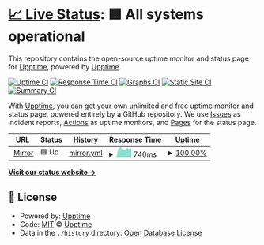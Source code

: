 # [📈 Live Status](https://demo.upptime.js.org): <!--live status--> **🟩 All systems operational**

This repository contains the open-source uptime monitor and status page for [Upptime](https://upptime.js.org), powered by [Upptime](https://github.com/upptime/upptime).

[![Uptime CI](https://github.com/Nachichuri/mirror-upptime/workflows/Uptime%20CI/badge.svg)](https://github.com/Nachichuri/mirror-upptime/actions?query=workflow%3A%22Uptime+CI%22)
[![Response Time CI](https://github.com/Nachichuri/mirror-upptime/workflows/Response%20Time%20CI/badge.svg)](https://github.com/Nachichuri/mirror-upptime/actions?query=workflow%3A%22Response+Time+CI%22)
[![Graphs CI](https://github.com/Nachichuri/mirror-upptime/workflows/Graphs%20CI/badge.svg)](https://github.com/Nachichuri/mirror-upptime/actions?query=workflow%3A%22Graphs+CI%22)
[![Static Site CI](https://github.com/Nachichuri/mirror-upptime/workflows/Static%20Site%20CI/badge.svg)](https://github.com/Nachichuri/mirror-upptime/actions?query=workflow%3A%22Static+Site+CI%22)
[![Summary CI](https://github.com/Nachichuri/mirror-upptime/workflows/Summary%20CI/badge.svg)](https://github.com/Nachichuri/mirror-upptime/actions?query=workflow%3A%22Summary+CI%22)

With [Upptime](https://upptime.js.org), you can get your own unlimited and free uptime monitor and status page, powered entirely by a GitHub repository. We use [Issues](https://github.com/upptime/upptime/issues) as incident reports, [Actions](https://github.com/Nachichuri/mirror-upptime/actions) as uptime monitors, and [Pages](https://demo.upptime.js.org) for the status page.

<!--start: status pages-->
<!-- This summary is generated by Upptime (https://github.com/upptime/upptime) -->
<!-- Do not edit this manually, your changes will be overwritten -->
<!-- prettier-ignore -->
| URL | Status | History | Response Time | Uptime |
| --- | ------ | ------- | ------------- | ------ |
| <img alt="" src="https://favicons.githubusercontent.com/mirrors.eze.sysarmy.com" height="13"> [Mirror](https://mirrors.eze.sysarmy.com/) | 🟩 Up | [mirror.yml](https://github.com/Nachichuri/mirror-upptime/commits/HEAD/history/mirror.yml) | <details><summary><img alt="Response time graph" src="./graphs/mirror/response-time-week.png" height="20"> 740ms</summary><br><a href="https://Nachichuri.github.io/mirror-upptime/history/mirror"><img alt="Response time 833" src="https://img.shields.io/endpoint?url=https%3A%2F%2Fraw.githubusercontent.com%2FNachichuri%2Fmirror-upptime%2FHEAD%2Fapi%2Fmirror%2Fresponse-time.json"></a><br><a href="https://Nachichuri.github.io/mirror-upptime/history/mirror"><img alt="24-hour response time 793" src="https://img.shields.io/endpoint?url=https%3A%2F%2Fraw.githubusercontent.com%2FNachichuri%2Fmirror-upptime%2FHEAD%2Fapi%2Fmirror%2Fresponse-time-day.json"></a><br><a href="https://Nachichuri.github.io/mirror-upptime/history/mirror"><img alt="7-day response time 740" src="https://img.shields.io/endpoint?url=https%3A%2F%2Fraw.githubusercontent.com%2FNachichuri%2Fmirror-upptime%2FHEAD%2Fapi%2Fmirror%2Fresponse-time-week.json"></a><br><a href="https://Nachichuri.github.io/mirror-upptime/history/mirror"><img alt="30-day response time 833" src="https://img.shields.io/endpoint?url=https%3A%2F%2Fraw.githubusercontent.com%2FNachichuri%2Fmirror-upptime%2FHEAD%2Fapi%2Fmirror%2Fresponse-time-month.json"></a><br><a href="https://Nachichuri.github.io/mirror-upptime/history/mirror"><img alt="1-year response time 833" src="https://img.shields.io/endpoint?url=https%3A%2F%2Fraw.githubusercontent.com%2FNachichuri%2Fmirror-upptime%2FHEAD%2Fapi%2Fmirror%2Fresponse-time-year.json"></a></details> | <details><summary><a href="https://Nachichuri.github.io/mirror-upptime/history/mirror">100.00%</a></summary><a href="https://Nachichuri.github.io/mirror-upptime/history/mirror"><img alt="All-time uptime 100.00%" src="https://img.shields.io/endpoint?url=https%3A%2F%2Fraw.githubusercontent.com%2FNachichuri%2Fmirror-upptime%2FHEAD%2Fapi%2Fmirror%2Fuptime.json"></a><br><a href="https://Nachichuri.github.io/mirror-upptime/history/mirror"><img alt="24-hour uptime 100.00%" src="https://img.shields.io/endpoint?url=https%3A%2F%2Fraw.githubusercontent.com%2FNachichuri%2Fmirror-upptime%2FHEAD%2Fapi%2Fmirror%2Fuptime-day.json"></a><br><a href="https://Nachichuri.github.io/mirror-upptime/history/mirror"><img alt="7-day uptime 100.00%" src="https://img.shields.io/endpoint?url=https%3A%2F%2Fraw.githubusercontent.com%2FNachichuri%2Fmirror-upptime%2FHEAD%2Fapi%2Fmirror%2Fuptime-week.json"></a><br><a href="https://Nachichuri.github.io/mirror-upptime/history/mirror"><img alt="30-day uptime 100.00%" src="https://img.shields.io/endpoint?url=https%3A%2F%2Fraw.githubusercontent.com%2FNachichuri%2Fmirror-upptime%2FHEAD%2Fapi%2Fmirror%2Fuptime-month.json"></a><br><a href="https://Nachichuri.github.io/mirror-upptime/history/mirror"><img alt="1-year uptime 100.00%" src="https://img.shields.io/endpoint?url=https%3A%2F%2Fraw.githubusercontent.com%2FNachichuri%2Fmirror-upptime%2FHEAD%2Fapi%2Fmirror%2Fuptime-year.json"></a></details>

<!--end: status pages-->

[**Visit our status website →**](https://demo.upptime.js.org)

## 📄 License

- Powered by: [Upptime](https://github.com/upptime/upptime)
- Code: [MIT](./LICENSE) © [Upptime](https://upptime.js.org)
- Data in the `./history` directory: [Open Database License](https://opendatacommons.org/licenses/odbl/1-0/)
